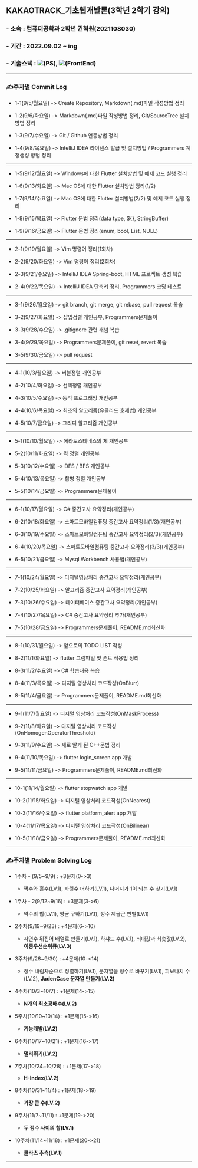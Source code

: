 ## KAKAOTRACK_기초웹개발론(3학년 2학기 강의)

### - 소속 : 컴퓨터공학과 2학년 권혁원(2021108030)

### - 기간 : 2022.09.02 ~ ing

### - 기술스택 : <img src="https://img.shields.io/badge/Python-000080?style=flat-square&logo=python&logoColor=white"/>(PS), <img src="https://img.shields.io/badge/JavaScript-FFCA28?style=flat-square&logo=javascript&logoColor=white"/>(FrontEnd)

-----------------------------------

### ✍️주차별 Commit Log

- 1-1(9/5/월요일) -> Create Repository, Markdown(.md)파일 작성방법 정리

- 1-2(9/6/화요일) -> Markdown(.md)파일 작성방법 정리, Git/SourceTree 설치방법 정리

- 1-3(9/7/수요일) -> Git / Github 연동방법 정리

- 1-4(9/8/목요일) -> IntelliJ IDEA 라이센스 발급 및 설치방법 / Programmers 계정생성 방법 정리

--------

- 1-5(9/12/월요일) -> Windows에 대한 Flutter 설치방법 및 예제 코드 실행 정리

- 1-6(9/13/화요일) -> Mac OS에 대한 Flutter 설치방법 정리(1/2)

- 1-7(9/14/수요일) -> Mac OS에 대한 Flutter 설치방법(2/2) 및 예제 코드 실행 정리

- 1-8(9/15/목요일) -> Flutter 문법 정리(data type, ${}, StringBuffer)

- 1-9(9/16/금요일) -> Flutter 문법 정리(enum, bool, List, NULL)

---------

- 2-1(9/19/월요일) -> Vim 명령어 정리(1회차)

- 2-2(9/20/화요일) -> Vim 명령어 정리(2회차)

- 2-3(9/21/수요일) -> IntelliJ IDEA Spring-boot, HTML 프로젝트 생성 복습

- 2-4(9/22/목요일) -> IntelliJ IDEA 단축키 정리, Programmers 코딩 테스트

-------------------

- 3-1(9/26/월요일) -> git branch, git merge, git rebase, pull request 복습

- 3-2(9/27/화요일) -> 삽입정렬 개인공부, Programmers문제풀이

- 3-3(9/28/수요일) -> .gitignore 관련 개념 복습

- 3-4(9/29/목요일) -> Programmers문제풀이, git reset, revert 복습

- 3-5(9/30/금요일) -> pull request

----

- 4-1(10/3/월요일) -> 버블정렬 개인공부

- 4-2(10/4/화요일) -> 선택정렬 개인공부

- 4-3(10/5/수요일) -> 동적 프로그래밍 개인공부

- 4-4(10/6/목요일) -> 최초의 알고리즘(유클리드 호제법) 개인공부

- 4-5(10/7/금요일) -> 그리디 알고리즘 개인공부

----

- 5-1(10/10/월요일) -> 에라토스테네스의 체 개인공부

- 5-2(10/11/화요일) -> 퀵 정렬 개인공부

- 5-3(10/12/수요일) -> DFS / BFS 개인공부

- 5-4(10/13/목요일) -> 합병 정렬 개인공부

- 5-5(10/14/금요일) -> Programmers문제풀이

------------------------

- 6-1(10/17/월요일) -> C# 중간고사 요약정리(개인공부)

- 6-2(10/18/화요일) -> 스마트모바일컴퓨팅 중간고사 요약정리(1/3)(개인공부)

- 6-3(10/19/수요일) -> 스마트모바일컴퓨팅 중간고사 요약정리(2/3)(개인공부)

- 6-4(10/20/목요일) -> 스마트모바일컴퓨팅 중간고사 요약정리(3/3)(개인공부)

- 6-5(10/21/금요일) -> Mysql Workbench 사용법(개인공부)

------------------------

- 7-1(10/24/월요일) -> 디지털영상처리 중간고사 요약정리(개인공부)

- 7-2(10/25/화요일) -> 알고리즘 중간고사 요약정리(개인공부)

- 7-3(10/26/수요일) -> 데이터베이스 중간고사 요약정리(개인공부)

- 7-4(10/27/목요일) -> C# 중간고사 요약정리 추가(개인공부)

- 7-5(10/28/금요일) -> Programmers문제풀이, README.md최신화

------------------------

- 8-1(10/31/월요일) -> 앞으로의 TODO LIST 작성

- 8-2(11/1/화요일) -> flutter 그림파일 및 폰트 적용법 정리

- 8-3(11/2/수요일) -> C# 학습내용 복습

- 8-4(11/3/목요일) -> 디지털 영상처리 코드작성(OnBlurr)

- 8-5(11/4/금요일) -> Programmers문제풀이, README.md최신화

------------------------

- 9-1(11/7/월요일) -> 디지털 영상처리 코드작성(OnMaskProcess)

- 9-2(11/8/화요일) -> 디지털 영상처리 코드작성(OnHomogenOperatorThreshold)

- 9-3(11/9/수요일) -> 새로 알게 된 C++문법 정리

- 9-4(11/10/목요일) -> flutter login_screen app 개발

- 9-5(11/11/금요일) -> Programmers문제풀이, README.md최신화

------------------------

- 10-1(11/14/월요일) -> flutter stopwatch app 개발

- 10-2(11/15/화요일) -> 디지털 영상처리 코드작성(OnNearest)

- 10-3(11/16/수요일) -> flutter platform_alert app 개발

- 10-4(11/17/목요일) -> 디지털 영상처리 코드작성(OnBilinear)

- 10-5(11/18/금요일) -> Programmers문제풀이, README.md최신화

------------------------
### ✍️주차별 Problem Solving Log

- 1주차 - (9/5~9/9) : +3문제(0->3)

    - 짝수와 홀수(LV.1), 자릿수 더하기(LV.1), 나머지가 1이 되는 수 찾기(LV.1)
- 1주차 - 2(9/12~9/16) : +3문제(3->6)

    - 약수의 합(LV.1), 평균 구하기(LV.1), 정수 제곱근 판별(LV.1)
- 2주차(9/19~9/23) : +4문제(6->10)

    - 자연수 뒤집어 배열로 만들기(LV.1), 하샤드 수(LV.1), 최대값과 최솟값(LV.2), **이중우선순위큐(LV.3)**
- 3주차(9/26~9/30) : +4문제(10->14)
  
    - 정수 내림차순으로 정렬하기(LV.1), 문자열을 정수로 바꾸기(LV.1), 피보나치 수(LV.2), **JadenCase 문자열 만들기(LV.2)**
- 4주차(10/3~10/7) : +1문제(14->15)
  
    - **N개의 최소공배수(LV.2)**
- 5주차(10/10~10/14) : +1문제(15->16)
  
    - **기능개발(LV.2)**
- 6주차(10/17~10/21) : +1문제(16->17)

    - **멀리뛰기(LV.2)**
- 7주차(10/24~10/28) : +1문제(17->18)
  
    - **H-Index(LV.2)**
- 8주차(10/31~11/4) : +1문제(18->19)
  
    - **가장 큰 수(LV.2)**
- 9주차(11/7~11/11) : +1문제(19->20)
  
  - **두 정수 사이의 합(LV.1)**
- 10주차(11/14~11/18) : +1문제(20->21)
  
  - **콜라츠 추측(LV.1)**    
---------------------

